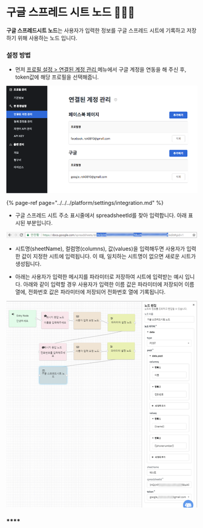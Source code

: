 # 구글 스프레드 시트 노드 👩🏻‍🔬

**구글 스프레드시트 노드**는 사용자가 입력한 정보를 구글 스프레드 시트에 기록하고 저장하기 위해 사용하는 노드 입니다.

### 설정 방법

* 먼저 [프로필 설정 &gt; 연결된 계정 관리 ](../../../platform/settings/integration.md)메뉴에서 구글 계정을 연동을 해 주신 후, token값에 해당 프로필을 선택해줍니.

![&#xAD6C;&#xAE00; &#xACC4;&#xC815; &#xC5F0;&#xACB0; &#xC608;&#xC2DC;](../../../.gitbook/assets/integrations.png)

{% page-ref page="../../../platform/settings/integration.md" %}

* 구글 스프레드 시트 주소 표시줄에서 spreadsheetId를 찾아 입력합니다.  아래 표시된 부분입니다.

![](../../../.gitbook/assets/guide_google-spreadsheet-id.png)

* 시트명\(sheetName\), 컬럼명\(columns\), 값\(values\)을 입력해두면 사용자가 입력한 값이 지정한 시트에 입력됩니다. 이 때, 일치하는 시트명이 없으면 새로운 시트가 생성됩니다.

* 아래는 사용자가 입력한 메시지를 파라미터로 저장하여 시트에 입력받는 예시 입니다. 아래와 같이 입력할 경우 사용자가 입력한 이름 값은  파라미터에 저장되어 이름 열에, 전화번호 값은  파라미터에 저장되어 전화번호 열에 기록됩니다.

![&#xAD6C;&#xAE00; &#xC2A4;&#xD504;&#xB808;&#xB4DC;&#xC2DC;&#xD2B8; &#xB178;&#xB4DC; &#xC0AC;&#xC6A9; &#xC608;&#xC2DC;](../../../.gitbook/assets/guide_google-spreadsheet.png)



### \*\*\*\* <a id="agent-call-node"></a>

